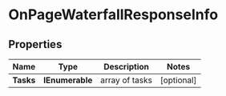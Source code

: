 # OnPageWaterfallResponseInfo


## Properties

| Name | Type | Description | Notes |
|------------ | ------------- | ------------- | -------------|
**Tasks** | **IEnumerable<OnPageWaterfallTaskInfo>** | array of tasks |[optional]|